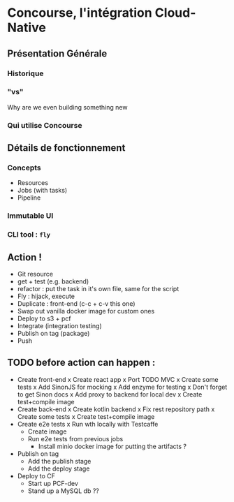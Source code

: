 # Concourse, l'intégration Cloud-Native

## Présentation Générale
### Historique
### "vs"
Why are we even building something new
### Qui utilise Concourse

## Détails de fonctionnement
### Concepts
- Resources
- Jobs (with tasks)
- Pipeline
### Immutable UI
### CLI tool : `fly`

## Action !
- Git resource
- get + test (e.g. backend)
- refactor : put the task in it's own file, same for the script
- Fly : hijack, execute
- Duplicate : front-end (c-c + c-v this one)
- Swap out vanilla docker image for custom ones
- Deploy to s3 + pcf
- Integrate (integration testing)
- Publish on tag (package)
- Push


## TODO before action can happen :
- Create front-end
    x Create react app
    x Port TODO MVC
    x Create some tests
      x Add SinonJS for mocking
      x Add enzyme for testing
      x Don't forget to get Sinon docs
    x Add proxy to backend for local dev
    x Create test+compile image
- Create back-end
    x Create kotlin backend
    x Fix rest repository path 
    x Create some tests
    x Create test+compile image
- Create e2e tests
    x Run wth locally with Testcaffe
    - Create image
    - Run e2e tests from previous jobs
      - Install minio docker image for putting the artifacts ?
- Publish on tag
    - Add the publish stage
    - Add the deploy stage
- Deploy to CF
    - Start up PCF-dev
    - Stand up a MySQL db ??
